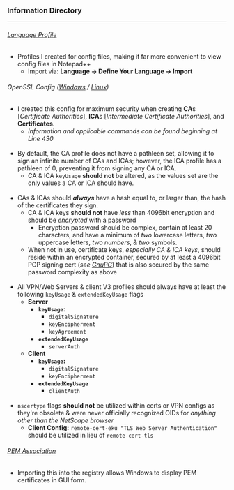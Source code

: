 ### Information Directory ###
---
###### [Language Profile](Notepad++%20OpenSSL%20Language%20Profile.xml) ######
- Profiles I created for config files, making it far more convenient to view config files in Notepad++
  - Import via: **Language -> Define Your Language -> Import**


###### OpenSSL Config ([Windows](openssl.cnf) / [Linux](Linux/openssl.cnf)) ######
- I created this config for maximum security when creating **CA**s [_Certificate Authorities_], **ICA**s [_Intermediate Certificate Authorities_], and **Certificates**.
  - _Information and applicable commands can be found beginning at Line 430_ <br><br>
- By default, the CA profile does not have a pathleen set, allowing it to sign an infinite number of CAs and ICAs; however, the ICA profile has a pathleen of 0, preventing it from signing any CA or ICA.
  - CA & ICA `keyUsage` **should not** be altered, as the values set are the only values a CA or ICA should have. <br><br>
- CAs & ICAs should **_always_** have a hash equal to, or larger than, the hash of the certificates they sign.
  - CA & ICA keys **should not** have _less_ than 4096bit encryption and should be _encrypted_ with a password
    - Encryption password should be complex, contain at least 20 characters, and have a minimum of _two_ lowercase letters, _two_ uppercase letters, _two numbers_, & _two_ symbols.
  - When not in use, certificate keys, _especially CA & ICA keys_, should reside within an encrypted container, secured by at least a 4096bit PGP signing cert (_see [GnuPG](https://www.gnupg.org/)_) that is also secured by the same password complexity as above <br><br>
- All VPN/Web Servers & client V3 profiles should always have at least the following `keyUsage` & `extendedKeyUsage` flags
  - **Server**
    - **`keyUsage`:**
      - `digitalSignature`
      - `keyEncipherment`
      - `keyAgreement`
    - **`extendedKeyUsage`**
      - `serverAuth`
  - **Client**
    - **`keyUsage`:**
      - `digitalSignature`
      - `keyEncipherment`
    - **`extendedKeyUsage`**
      - `clientAuth` <br><br>
- `nscertype` flags **should not** be utilized within certs or VPN configs as they're obsolete & were never officially recognized OIDs for _anything other than the NetScape browser_
  - **Client Config:** `remote-cert-eku "TLS Web Server Authentication"` should be utilized in lieu of `remote-cert-tls`


###### [PEM Association](PEM%20Association.reg) ######
  - Importing this into the registry allows Windows to display PEM certificates in GUI form.

